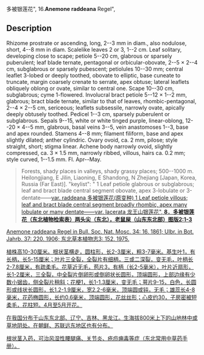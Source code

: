 多被银莲花",
16.**Anemone raddeana** Regel",

## Description
Rhizome prostrate or ascending, long, 2--3 mm in diam., also nodulose, short, 4--8 mm in diam. Scalelike leaves 2 or 3, 1--2 cm. Leaf solitary, developing close to scape; petiole 5--20 cm, glabrous or sparsely puberulent; leaf blade ternate, pentagonal or orbicular-obovate, 2--5 × 2--4 cm, subglabrous or sparsely pubescent; petiolules 10--30 mm; central leaflet 3-lobed or deeply toothed, obovate to elliptic, base cuneate to truncate, margin coarsely crenate to serrate, apex obtuse; lateral leaflets obliquely oblong or ovate, similar to central one. Scape 10--30 cm, subglabrous; cyme 1-flowered. Involucral bract petiole 5--12 × 1--2 mm, glabrous; bract blade ternate, similar to that of leaves, rhombic-pentagonal, 2--4 × 2--5 cm, sericeous; leaflets subsessile, narrowly ovate, apically deeply obtusely toothed. Pedicel 1--3 cm, sparsely puberulent or subglabrous. Sepals 9--15, white or white tinged purple, linear-oblong, 12--20 × 4--5 mm, glabrous, basal veins 3--5, vein anastomoses 1--3, base and apex rounded. Stamens 4--8 mm; filament filiform, base and apex slightly dilated; anther cylindric. Ovary ovoid, ca. 2 mm, pilose; style straight, short; stigma linear. Achene body narrowly ovoid, slightly compressed, ca. 3 × 1.5 mm, narrowly ribbed, villous, hairs ca. 0.2 mm; style curved, 1--1.5 mm. Fl. Apr--May.

> Forests, shady places in valleys, shady grassy places; 500--1000 m. Heilongjiang, E Jilin, Liaoning, E Shandong, N Zhejiang [Japan, Korea, Russia (Far East)].
  "keylist": "
1 Leaf petiole glabrous or subglabrous; leaf and bract blade central segment obovate, apex 3-lobulate or 3-dentate——<a href='/info/Anemone raddeana var. raddeana?t=foc'>var. raddeana 多被银莲花(原变种)
1 Leaf petiole villous; leaf and bract blade central segment broadly rhombic, apex many lobulate or many dentate——<a href='/info/Anemone raddeana var. lacerata?t=foc'>var. lacerata 龙王山银莲花",
**8．多被银莲花（东北植物检索表）两头尖（东北），老鼠屎（山东东北部）图版2:1-3**

Anemone raddeana Regel in Bull. Soc. Nat. Mosc. 34: 16. 1861; Ulbr. in Bot. Jahrb. 37: 220. 1906; 东北草本植物志3: 152. 1975.

植株高10-30厘米。根状茎横走，圆柱形，长2-3厘米，粗3-7毫米。基生叶1，有长柄，长5-15厘米；叶片三全裂，全裂片有细柄，三或二深裂，变无毛，叶柄长2-7.8厘米，有疏柔毛。花草近无毛，苞片3，有柄（长2-5毫米），叶片近扇形，长1-2厘米，三全裂，中全裂片倒卵形或倒卵状长圆形，顶端圆形，上部边缘有少数小锯齿，侧全裂片稍斜；花梗1，长1-1.3厘米，变无毛；萼片9-15，白色，长圆形或线状长圆形，长1.2-1.9厘米，宽2.2-6毫米，顶端圆或钝，无毛；雄蕊长4-8毫米，花药椭圆形，长约0.6毫米，顶端圆形，花丝丝形；心皮约30，子房密被短柔毛，花柱短。4月至5月开花。

在我国分布于山东东北部、辽宁、吉林、黑龙江。生海拔800米上下的山地林中或草地阴处。在朝鲜、苏联远东地区也有分布。

根状茎入药，可治风湿性腰腿痛、关节炎、疮疖痈毒等症（东北常用中草药手册）。

